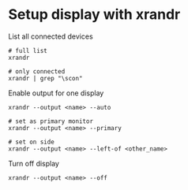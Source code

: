 # Setup display with xrandr

List all connected devices
    
    # full list
    xrandr
    
    # only connected
    xrandr | grep "\scon"

Enable output for one display

    xrandr --output <name> --auto

    # set as primary monitor
    xrandr --output <name> --primary

    # set on side
    xrandr --output <name> --left-of <other_name>
    
Turn off display
   
    xrandr --output <name> --off
